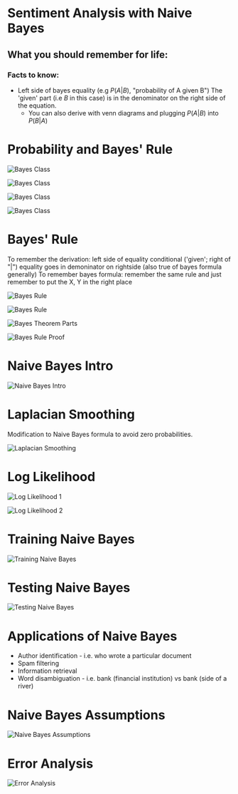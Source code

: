 # Sentiment Analysis with Naive Bayes

## What you should remember for life:

### Facts to know:

- Left side of bayes equality (e.g $P(A|B)$, "probability of A given B") The 'given' part (i.e $B$
  in this case) is in the denominator on the right side of the equation.
  - You can also derive with venn diagrams and plugging $P(A|B)$ into $P(B|A)$

# Probability and Bayes' Rule

![Bayes Class](images/bayes_prob1.png)

![Bayes Class](images/bayes_prob2.png)

![Bayes Class](images/bayes_prob3.png)

![Bayes Class](images/bayes_prob4.png)

# Bayes' Rule

To remember the derivation: left side of equality conditional ('given'; right of "|") equality goes
in demoninator on rightside (also true of bayes formula generally) To remember bayes formula:
remember the same rule and just remember to put the X, Y in the right place

![Bayes Rule](images/bayes_rule1.png)

![Bayes Rule](images/bayes_rule2.png)

![Bayes Theorem Parts](images/bayes_theorem_parts.png)

![Bayes Rule Proof](images/bayes_rule_proof.png)

# Naive Bayes Intro

![Naive Bayes Intro](images/naive_bayes_intro.png)

# Laplacian Smoothing

Modification to Naive Bayes formula to avoid zero probabilities.

![Laplacian Smoothing](images/laplacian_smoothing.png)

# Log Likelihood

![Log Likelihood 1](images/log_likelihood1.png)

![Log Likelihood 2](images/log_likelihood2.png)

# Training Naive Bayes

![Training Naive Bayes](images/training_naive_bayes.png)

# Testing Naive Bayes

![Testing Naive Bayes](images/testing_naive_bayes.png)

# Applications of Naive Bayes

- Author identification - i.e. who wrote a particular document
- Spam filtering
- Information retrieval
- Word disambiguation - i.e. bank (financial institution) vs bank (side of a river)

# Naive Bayes Assumptions

![Naive Bayes Assumptions](images/naive_bayes_assumptions.png)

# Error Analysis

![Error Analysis](images/error_analysis.png)
